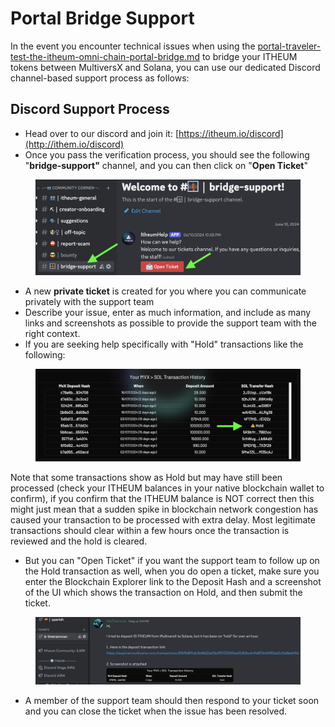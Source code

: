 # Portal Bridge Support

In the event you encounter technical issues when using the [portal-traveler-test-the-itheum-omni-chain-portal-bridge.md](../../protocol/hackathons-and-dev-challenges/community-test-events/portal-traveler-test-the-itheum-omni-chain-portal-bridge.md "mention") to bridge your ITHEUM tokens between MultiversX and Solana, you can use our dedicated Discord channel-based support process as follows:

## Discord Support Process

* Head over to our discord and join it: [https://itheum.io/discord](http://ithem.io/discord)
* Once you pass the verification process, you should see the following "**bridge-support"** channel, and you can then click on "**Open Ticket**"

<figure><img src="../../.gitbook/assets/image (4) (1).png" alt=""><figcaption></figcaption></figure>

* A new **private ticket** is created for you where you can communicate privately with the support team
* Describe your issue, enter as much information, and include as many links and screenshots as possible to provide the support team with the right context.&#x20;
* If you are seeking help specifically with "Hold" transactions like the following:

<figure><img src="../../.gitbook/assets/image (1) (1) (1) (1) (1) (1).png" alt=""><figcaption></figcaption></figure>

Note that some transactions show as Hold but may have still been processed (check your ITHEUM balances in your native blockchain wallet to confirm), if you confirm that the ITHEUM balance is NOT correct then this might just mean that a sudden spike in blockchain network congestion has caused your transaction to be processed with extra delay. Most legitimate transactions should clear within a few hours once the transaction is reviewed and the hold is cleared.

* But you can "Open Ticket" if you want the support team to follow up on the Hold transaction as well, when you do open a ticket, make sure you enter the Blockchain Explorer link to the Deposit Hash and a screenshot of the UI which shows the transaction on Hold, and then submit the ticket.

<figure><img src="../../.gitbook/assets/image (2) (1) (1) (1).png" alt=""><figcaption></figcaption></figure>

* A member of the support team should then respond to your ticket soon and you can close the ticket when the issue has been resolved.
